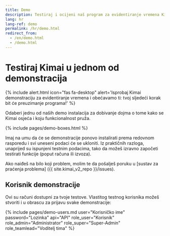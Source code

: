```yaml
---
title: Demo
description: Testiraj i ocijeni naš program za evidentiranje vremena Kimai, izravno s naše demo stranice.
lang: hr
lang-ref: demo
permalink: /hr/demo.html
redirect_from:
  - /en/demo.html
  - /demo.html
---
```


# Testiraj Kimai u jednom od demonstracija

{% include alert.html icon="fas fa-desktop" alert='Isprobaj Kimai demonstraciju za evidentiranje vremena i obećavamo ti: tvoj sljedeći korak bit će preuzimanje programa!' %}

Odaberi jednu od naših demo instalacija za dobivanje dojma o tome kako se Kimai osjeća i koju funkcionalnost pruža.

{% include pages/demo-boxes.html %}

Imaj na umu da će se demonstracije ponovo instalirati prema redovnom rasporedu i svi uneseni podaci će se ukloniti. Iz praktičnih razloga, 
unaprijed su ispunjeni testnim podacima, tako da možeš izravno započeti testirati funkcije (poput računa ili izvoza).

Ako naiđeš na bilo koji problem, molim te da pošalješ poruku u [sustav za praćenja problema] ({{ site.kimai_v2_repo }}/issues).

## Korisnik demonstracije

Ovi su računi dostupni za tvoje testove. Vlastitog testnog korisnika možeš stvoriti i u obrascu za prijavu svake demonstracije:
 
{% include pages/demo-users.md user="Korisničko ime" password="Lozinka" api="API" role_user="Korisnik" role_admin="Administrator" role_super="Super-Admin" role_teamlead="Voditelj tima" %}
